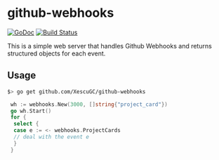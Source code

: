 # github-webhooks

[![GoDoc](https://godoc.org/github.com/XescuGC/github-webhooks?status.svg)](https://godoc.org/github.com/XescuGC/github-webhooks)
[![Build Status](https://travis-ci.org/XescuGC/github-webhooks.svg?branch=master)](https://travis-ci.org/XescuGC/github-webhooks)

This is a simple web server that handles Github Webhooks and returns structured objects for each event.

## Usage

```bash
$> go get github.com/XescuGC/github-webhooks
```


```go
 wh := webhooks.New(3000, []string{"project_card"})
 go wh.Start()
 for {
  select {
  case e := <- webhooks.ProjectCards
  // deal with the event e
  }
 }
```
